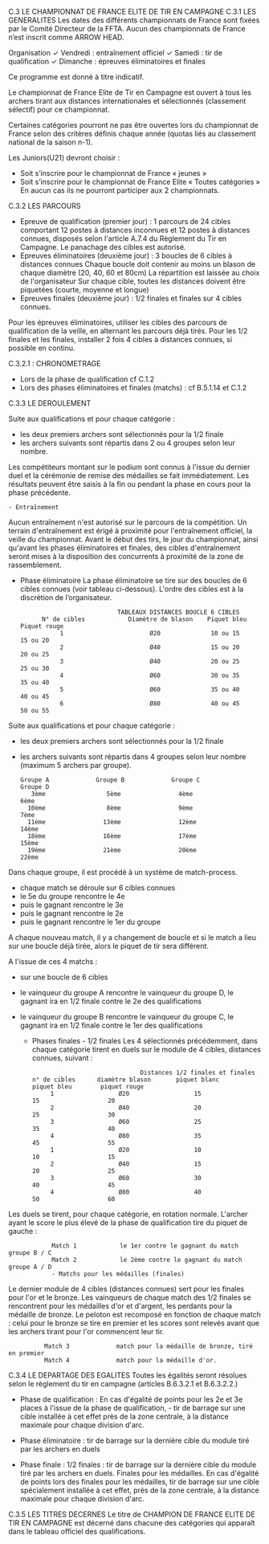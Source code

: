 C.3 LE CHAMPIONNAT DE FRANCE ELITE DE TIR EN CAMPAGNE
C.3.1 LES GENERALITES
Les dates des différents championnats de France sont fixées par le Comité Directeur de la FFTA.
Aucun des championnats de France n’est inscrit comme ARROW HEAD.

Organisation
✓ Vendredi : entraînement officiel
✓ Samedi : tir de qualification
✓ Dimanche : épreuves éliminatoires et finales

Ce programme est donné à titre indicatif.

Le championnat de France Elite de Tir en Campagne est ouvert à tous les archers tirant aux distances
internationales et sélectionnés (classement sélectif) pour ce championnat.

Certaines catégories pourront ne pas être ouvertes lors du championnat de France selon des critères
définis chaque année (quotas liés au classement national de la saison n-1).

Les Juniors(U21) devront choisir :

- Soit s’inscrire pour le championnat de France « jeunes »
- Soit s’inscrire pour le championnat de France Elite « Toutes catégories »
  En aucun cas ils ne pourront participer aux 2 championnats.

C.3.2 LES PARCOURS

- Epreuve de qualification (premier jour) : 1 parcours de 24 cibles comportant 12 postes à distances
  inconnues et 12 postes à distances connues, disposés selon l'article A.7.4 du Règlement du Tir en
  Campagne. Le panachage des cibles est autorisé.
- Epreuves éliminatoires (deuxième jour) :
  3 boucles de 6 cibles à distances connues
  Chaque boucle doit contenir au moins un blason de chaque diamètre (20, 40, 60 et 80cm)
  La répartition est laissée au choix de l'organisateur
  Sur chaque cible, toutes les distances doivent être piquetées (courte, moyenne et longue)
- Epreuves finales (deuxième jour) :
  1/2 finales et finales sur 4 cibles connues.

Pour les épreuves éliminatoires, utiliser les cibles des parcours de qualification de la veille, en alternant
les parcours déjà tirés.
Pour les 1/2 finales et les finales, installer 2 fois 4 cibles à distances connues, si possible en continu.

C.3.2.1 : CHRONOMETRAGE

- Lors de la phase de qualification cf C.1.2
- Lors des phases éliminatoires et finales (matchs) : cf B.5.1.14 et C.1.2

C.3.3 LE DEROULEMENT

Suite aux qualifications et pour chaque catégorie :

- les deux premiers archers sont sélectionnés pour la 1/2 finale
- les archers suivants sont répartis dans 2 ou 4 groupes selon leur nombre.

Les compétiteurs montant sur le podium sont connus à l'issue du dernier duel et la cérémonie de remise
des médailles se fait immédiatement.
Les résultats peuvent être saisis à la fin ou pendant la phase en cours pour la phase précédente.

    - Entraînement

Aucun entraînement n'est autorisé sur le parcours de la compétition. Un terrain d'entraînement est érigé
à proximité pour l'entraînement officiel, la veille du championnat.
Avant le début des tirs, le jour du championnat, ainsi qu'avant les phases éliminatoires et finales, des
cibles d'entraînement seront mises à la disposition des concurrents à proximité de la zone de
rassemblement.

- Phase éliminatoire
  La phase éliminatoire se tire sur des boucles de 6 cibles connues (voir tableau ci-dessous).
  L'ordre des cibles est à la discrétion de l’organisateur.

                                 TABLEAUX DISTANCES BOUCLE 6 CIBLES
            N° de cibles            Diamètre de blason    Piquet bleu                  Piquet rouge
                 1                        Ø20              10 ou 15                      15 ou 20
                 2                        Ø40              15 ou 20                      20 ou 25
                 3                        Ø40              20 ou 25                      25 ou 30
                 4                        Ø60              30 ou 35                      35 ou 40
                 5                        Ø60              35 ou 40                      40 ou 45
                 6                        Ø80              40 ou 45                      50 ou 55

Suite aux qualifications et pour chaque catégorie :

- les deux premiers archers sont sélectionnés pour la 1/2 finale
- les archers suivants sont répartis dans 4 groupes selon leur nombre (maximum 5 archers par groupe).

      Groupe A             Groupe B             Groupe C              Groupe D
         3ème                 5ème                4ème                   6ème
        10ème                 8ème                9ème                   7ème
        11ème                13ème                12ème                 14ème
        18ème                16ème                17ème                 15ème
        19ème                21ème                20ème                 22ème

Dans chaque groupe, il est procédé à un système de match-process.

- chaque match se déroule sur 6 cibles connues
- le 5e du groupe rencontre le 4e
- puis le gagnant rencontre le 3e
- puis le gagnant rencontre le 2e
- puis le gagnant rencontre le 1er du groupe

A chaque nouveau match, il y a changement de boucle et si le match a lieu sur une boucle déjà tirée, alors
le piquet de tir sera différent.

A l'issue de ces 4 matchs :

- sur une boucle de 6 cibles
- le vainqueur du groupe A rencontre le vainqueur du groupe D, le gagnant ira en 1/2 finale contre le 2e
  des qualifications
- le vainqueur du groupe B rencontre le vainqueur du groupe C, le gagnant ira en 1/2 finale contre le 1er
  des qualifications

  - Phases finales - 1/2 finales
    Les 4 sélectionnés précédemment, dans chaque catégorie tirent en duels sur le module de 4 cibles,
    distances connues, suivant :

                                      Distances 1/2 finales et finales
        n° de cibles      diamètre blason       piquet blanc         piquet bleu        piquet rouge
             1                  Ø20                  15                  15                   20
             2                  Ø40                  20                  25                   30
             3                  Ø60                  25                  35                   40
             4                  Ø80                  35                  45                   55
             1                  Ø20                  10                  10                   15
             2                  Ø40                  15                  20                   25
             3                  Ø60                  30                  40                   45
             4                  Ø80                  40                  50                   60

Les duels se tirent, pour chaque catégorie, en rotation normale. L'archer ayant le score le plus élevé de la
phase de qualification tire du piquet de gauche :

                Match 1            le 1er contre le gagnant du match groupe B / C
                Match 2            le 2ème contre le gagnant du match groupe A / D
                - Matchs pour les médailles (finales)

Le dernier module de 4 cibles (distances connues) sert pour les finales pour l'or et le bronze.
Les vainqueurs de chaque match des 1/2 finales se rencontrent pour les médailles d'or et d'argent, les
perdants pour la médaille de bronze.
Le peloton est recomposé en fonction de chaque match : celui pour le bronze se tire en premier et les
scores sont relevés avant que les archers tirant pour l'or commencent leur tir.

              Match 3             match pour la médaille de bronze, tiré en premier
              Match 4             match pour la médaille d'or.

C.3.4 LE DEPARTAGE DES EGALITES
Toutes les égalités seront résolues selon le règlement du tir en campagne (articles B.6.3.2.1 et
B.6.3.2.2.)

- Phase de qualification :
  En cas d'égalité de points pour les 2e et 3e places à l'issue de la phase de qualification, - tir de barrage sur une cible installée à cet effet près de la zone centrale, à la distance maximale
  pour chaque division d'arc.

- Phase éliminatoire :
  tir de barrage sur la dernière cible du module tiré par les archers en duels

- Phase finale :
  1/2 finales : tir de barrage sur la dernière cible du module tiré par les archers en duels.
  Finales pour les médailles.
  En cas d'égalité de points lors des finales pour les médailles, tir de barrage sur une cible
  spécialement installée à cet effet, près de la zone centrale, à la distance maximale pour chaque
  division d'arc.

C.3.5 LES TITRES DECERNES
Le titre de CHAMPION DE FRANCE ELITE DE TIR EN CAMPAGNE est décerné dans chacune des
catégories qui apparaît dans le tableau officiel des qualifications.
